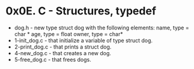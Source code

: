 # 0x0E. C - Structures, typedef

- dog.h - new type struct dog with the following elements:
              name, type = char *
              age, type = float
              owner, type = char*
- 1-init_dog.c - that initialize a variable of type struct dog.
- 2-print_dog.c - that prints a struct dog.
- 4-new_dog.c - that creates a new dog.
- 5-free_dog.c -  that frees dogs.
